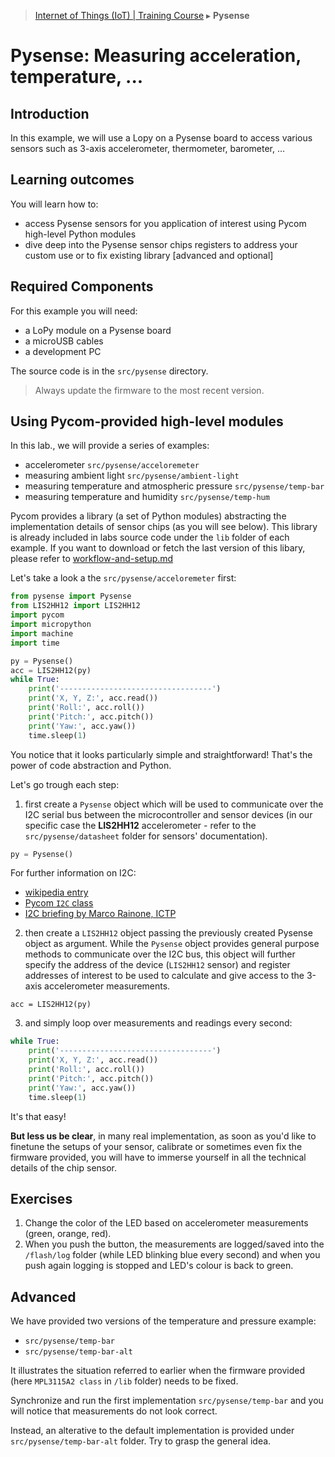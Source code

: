> [Internet of Things (IoT) | Training Course](pysense.md) ▸ **Pysense**

# Pysense: Measuring acceleration, temperature, ...

## Introduction
In this example, we will use a Lopy on a Pysense board to access various sensors such as 3-axis accelerometer, thermometer, barometer, ...


## Learning outcomes

You will learn how to:
* access Pysense sensors for you application of interest using Pycom high-level Python modules
* dive deep into the Pysense sensor chips registers to address your custom use or to fix existing library [advanced and optional]

## Required Components

For this example you will need:

- a LoPy module on a Pysense board
- a microUSB cables
- a development PC

The source code is in the `src/pysense` directory.

> Always update the firmware to the most recent version.

## Using Pycom-provided high-level modules

In this lab., we will provide a series of examples:

* accelerometer `src/pysense/acceloremeter`
* measuring ambient light `src/pysense/ambient-light`
* measuring temperature and atmospheric pressure `src/pysense/temp-bar`
* measuring temperature and humidity `src/pysense/temp-hum` 

Pycom provides a library (a set of Python modules) abstracting the implementation details of sensor chips (as you will see below). This library is already included in labs source code under the `lib` folder of each example. If you want to download or fetch the last version of this libary, please refer to [workflow-and-setup.md](workflow-and-setup.md)

Let's take a look a the  `src/pysense/acceloremeter` first:

```python
from pysense import Pysense
from LIS2HH12 import LIS2HH12
import pycom
import micropython
import machine
import time

py = Pysense()
acc = LIS2HH12(py)
while True:
    print('----------------------------------')
    print('X, Y, Z:', acc.read())
    print('Roll:', acc.roll())
    print('Pitch:', acc.pitch())
    print('Yaw:', acc.yaw())
    time.sleep(1)
```

You notice that it looks particularly simple and straightforward! That's the power of code abstraction and Python. 

Let's go trough each step:

1. first create a `Pysense` object which will be used to communicate over the I2C serial bus between the microcontroller and sensor devices (in our specific case the **LIS2HH12** accelerometer - refer to the `src/pysense/datasheet` folder for sensors' documentation). 

```python
py = Pysense()
```

For further information on I2C:
* [wikipedia entry](https://en.wikipedia.org/wiki/I%C2%B2C)
* [Pycom `I2C` class](https://docs.pycom.io/pycom_esp32/library/machine.I2C.html)
* [I2C briefing by Marco Rainone, ICTP](references/i2csensors.pdf)

2. then create a `LIS2HH12` object passing the previously created Pysense object as argument. While the `Pysense` object provides general purpose methods to communicate over the I2C bus, this object will further specify the address of the device (`LIS2HH12` sensor) and register addresses of interest to be used to calculate and give access to the 3-axis accelerometer measurements.

`acc = LIS2HH12(py)`

3. and simply loop over measurements and readings every second:

```python
while True:
    print('----------------------------------')
    print('X, Y, Z:', acc.read())
    print('Roll:', acc.roll())
    print('Pitch:', acc.pitch())
    print('Yaw:', acc.yaw())
    time.sleep(1)
```

It's that easy!

**But less us be clear**, in many real implementation, as soon as you'd like to finetune the setups of your sensor, calibrate or sometimes even fix the firmware provided, you will have to immerse yourself in all the technical details of the chip sensor.

## Exercises

1. Change the color of the LED based on accelerometer measurements (green, orange, red).
2. When you push the button, the measurements are logged/saved into the `/flash/log` folder (while LED blinking blue every second) and when you push again logging is stopped and LED's colour is back to green.

## Advanced

We have provided two versions of the temperature and pressure example:
* `src/pysense/temp-bar` 
* `src/pysense/temp-bar-alt` 

It illustrates the situation referred to earlier when the firmware provided (here `MPL3115A2 class` in `/lib` folder) needs to be fixed.

Synchronize and run the first implementation `src/pysense/temp-bar` and you will notice that measurements do not look correct.

Instead, an alterative to the default implementation is provided under `src/pysense/temp-bar-alt` folder. Try to grasp the general idea.
